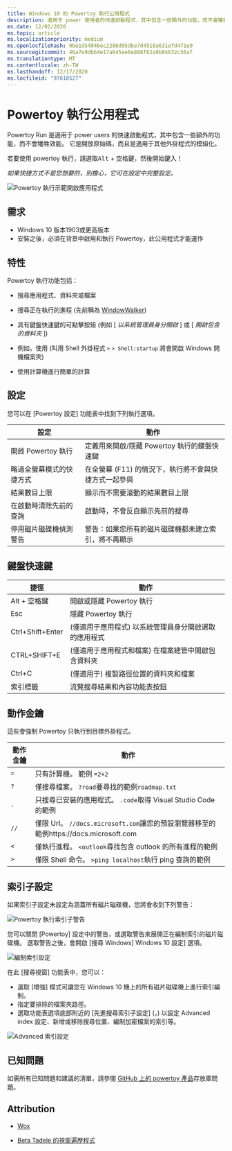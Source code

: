 ```yaml
---
title: Windows 10 的 Powertoy 執行公用程式
description: 適用于 power 使用者的快速啟動程式，其中包含一些額外的功能，而不會犧牲效能。
ms.date: 12/02/2020
ms.topic: article
ms.localizationpriority: medium
ms.openlocfilehash: 9be1d54946ec2286d95dbe7d4518a631efd471e9
ms.sourcegitcommit: 46a7e9db64e17a645ee6e888f62a9b04632c56af
ms.translationtype: MT
ms.contentlocale: zh-TW
ms.lasthandoff: 12/17/2020
ms.locfileid: "97618527"
---
```

# <a name="powertoys-run-utility"></a>Powertoy 執行公用程式

Powertoy Run 是適用于 power users 的快速啟動程式，其中包含一些額外的功能，而不會犧牲效能。 它是開放原始碼，而且是適用于其他外掛程式的模組化。

若要使用 powertoy 執行，請選取<kbd>Alt</kbd> + <kbd>空格鍵</kbd>，然後開始鍵入！

*如果快捷方式不是您想要的，別擔心，它可在設定中完整設定。*

![Powertoy 執行示範開啟應用程式](../images/pt-powerrun-demo.gif)

## <a name="requirements"></a>需求

- Windows 10 版本1903或更高版本
- 安裝之後，必須在背景中啟用和執行 Powertoy，此公用程式才能運作

## <a name="features"></a>特性

Powertoy 執行功能包括：

- 搜尋應用程式、資料夾或檔案

- 搜尋正在執行的進程 (先前稱為 [WindowWalker](https://github.com/betsegaw/windowwalker/)) 

- 具有鍵盤快速鍵的可點擊按鈕 (例如 [ *以系統管理員身分開啟* ] 或 [ *開啟包含的資料夾* ]) 

- 例如，使用 (叫用 Shell 外掛程式 `>` `> Shell:startup` 將會開啟 Windows 開機檔案夾) 

- 使用計算機進行簡單的計算

## <a name="settings"></a>設定

您可以在 [Powertoy 設定] 功能表中找到下列執行選項。

  | **設定** |**動作** |
  | --- | --- |
  | 開啟 Powertoy 執行 | 定義用來開啟/隱藏 Powertoy 執行的鍵盤快速鍵 |
  | 略過全螢幕模式的快捷方式 |  在全螢幕 (F11) 的情況下，執行將不會與快捷方式一起參與 |
  | 結果數目上限 |  顯示而不需要滾動的結果數目上限 |
  | 在啟動時清除先前的查詢 | 啟動時，不會反白顯示先前的搜尋 |
  | 停用磁片磁碟機偵測警告 | 警告：如果您所有的磁片磁碟機都未建立索引，將不再顯示 |

## <a name="keyboard-shortcuts"></a>鍵盤快速鍵

  | **捷徑** | **動作** |
  | --- | --- |
  | Alt + 空格鍵 | 開啟或隱藏 Powertoy 執行 |
  | Esc | 隱藏 Powertoy 執行 |
  | Ctrl+Shift+Enter |  (僅適用于應用程式) 以系統管理員身分開啟選取的應用程式 |
  | CTRL+SHIFT+E |  (僅適用于應用程式和檔案) 在檔案總管中開啟包含資料夾 |
  | Ctrl+C |  (僅適用于) 複製路徑位置的資料夾和檔案 |
  | 索引標籤 | 流覽搜尋結果和內容功能表按鈕 |

## <a name="action-key"></a>動作金鑰

這些會強制 Powertoy 只執行到目標外掛程式。

  | **動作金鑰** | **動作** |
  | --- | --- |
  | `=` | 只有計算機。 範例 `=2+2` |
  | `?` | 僅搜尋檔案。 `?road`要尋找的範例`roadmap.txt` |
  | `.` | 只搜尋已安裝的應用程式。 `.code`取得 Visual Studio Code 的範例 |
  | `//` | 僅限 Url。 `//docs.microsoft.com`讓您的預設瀏覽器移至的範例https://docs.microsoft.com |
  | `<` | 僅執行進程。 `<outlook`尋找包含 outlook 的所有進程的範例 |
  | `>` | 僅限 Shell 命令。 `>ping localhost`執行 ping 查詢的範例 |

## <a name="indexer-settings"></a>索引子設定

如果索引子設定未設定為涵蓋所有磁片磁碟機，您將會收到下列警告：

![Powertoy 執行索引子警告](../images/pt-run-warning.png)

您可以關閉 [Powertoy] 設定中的警告，或選取警告來展開正在編制索引的磁片磁碟機。 選取警告之後，會開啟 [搜尋 Windows] Windows 10 設定] 選項。

![編制索引設定](../images/pt-run-indexing.png)

在此 [搜尋視窗] 功能表中，您可以：

- 選取 [增強] 模式可讓您在 Windows 10 機上的所有磁片磁碟機上進行索引編制。
- 指定要排除的檔案夾路徑。
- 選取功能表選項底部附近的 [先進搜尋索引子設定] (，) 以設定 Advanced index 設定、新增或移除搜尋位置、編制加密檔案的索引等。

![Advanced 索引設定](../images/pt-run-indexing-advanced.png)

## <a name="known-issues"></a>已知問題

如需所有已知問題和建議的清單，請參閱 [GitHub 上的 powertoy 產品](https://github.com/microsoft/PowerToys/issues?q=is%3Aopen+is%3Aissue+label%3AProduct-Launcher)存放庫問題。

## <a name="attribution"></a>Attribution

- [Wox](https://github.com/Wox-launcher/Wox/)

- [Beta Tadele 的視窗遍歷程式](https://github.com/betsegaw/windowwalker)
